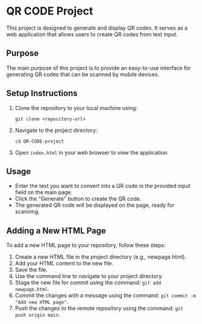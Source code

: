 # QR CODE Project

This project is designed to generate and display QR codes. It serves as a web application that allows users to create QR codes from text input.

## Purpose

The main purpose of this project is to provide an easy-to-use interface for generating QR codes that can be scanned by mobile devices.

## Setup Instructions

1. Clone the repository to your local machine using:
   ```
   git clone <repository-url>
   ```
2. Navigate to the project directory:
   ```
   cd QR-CODE-project
   ```
3. Open `index.html` in your web browser to view the application.

## Usage

- Enter the text you want to convert into a QR code in the provided input field on the main page.
- Click the "Generate" button to create the QR code.
- The generated QR code will be displayed on the page, ready for scanning.

## Adding a New HTML Page

To add a new HTML page to your repository, follow these steps:

1. Create a new HTML file in the project directory (e.g., newpage.html).
2. Add your HTML content to the new file.
3. Save the file.
4. Use the command line to navigate to your project directory.
5. Stage the new file for commit using the command: `git add newpage.html`.
6. Commit the changes with a message using the command: `git commit -m "Add new HTML page"`.
7. Push the changes to the remote repository using the command: `git push origin main`.